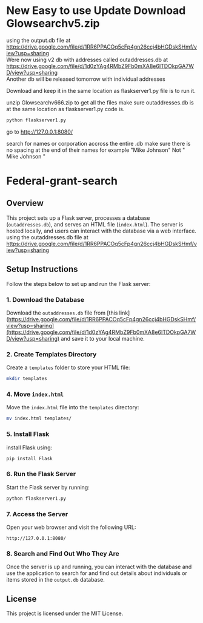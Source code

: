 # New Easy to use Update Download Glowsearchv5.zip
using the output.db file at https://drive.google.com/file/d/1RR6PPACOq5cFp4gn26ccj4bHGDskSHmf/view?usp=sharing
<br>Were now using v2 db with addresses called outaddresses.db at https://drive.google.com/file/d/1d0zYAg4RMbZ9Fb0mXA8e6ITDOkpGA7WD/view?usp=sharing</br>
Another db will be released tomorrow with individual addresses 

Download and keep it in the same location as flaskserver1.py file is to run it.

unzip Glowsearchv666.zip
to get all the files make sure outaddresses.db is at the same location as flaskserver1.py code is.

```bash
python flaskserver1.py
```

go to http://127.0.0.1:8080/

search for names or corporation accross the entire .db 
make sure there is no spacing at the end of their names for example "Mike Johnson" Not " Mike Johnson "

# Federal-grant-search

## Overview

This project sets up a Flask server, processes a database (`outaddresses.db`), and serves an HTML file (`index.html`). The server is hosted locally, and users can interact with the database via a web interface.
using the outaddresses.db file at https://drive.google.com/file/d/1RR6PPACOq5cFp4gn26ccj4bHGDskSHmf/view?usp=sharing

## Setup Instructions

Follow the steps below to set up and run the Flask server:

### 1. Download the Database

Download the `outaddresses.db` file from [this link](https://drive.google.com/file/d/1RR6PPACOq5cFp4gn26ccj4bHGDskSHmf/view?usp=sharing](https://drive.google.com/file/d/1d0zYAg4RMbZ9Fb0mXA8e6ITDOkpGA7WD/view?usp=sharing) and save it to your local machine.


### 2. Create Templates Directory

Create a `templates` folder to store your HTML file:

```bash
mkdir templates
```

### 4. Move `index.html`

Move the `index.html` file into the `templates` directory:

```bash
mv index.html templates/
```

### 5. Install Flask

install Flask using:

```bash
pip install Flask
```

### 6. Run the Flask Server

Start the Flask server by running:

```bash
python flaskserver1.py
```

### 7. Access the Server

Open your web browser and visit the following URL:

```
http://127.0.0.1:8080/
```

### 8. Search and Find Out Who They Are

Once the server is up and running, you can interact with the database and use the application to search for and find out details about individuals or items stored in the `output.db` database.

## License

This project is licensed under the MIT License.
